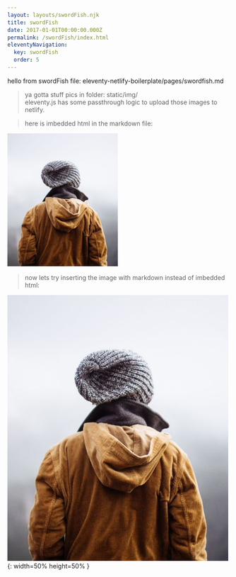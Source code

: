 ```yaml
---
layout: layouts/swordFish.njk
title: swordFish
date: 2017-01-01T00:00:00.000Z
permalink: /swordFish/index.html
eleventyNavigation:
  key: swordFish
  order: 5
---
```

hello from swordFish file: eleventy-netlify-boilerplate/pages/swordfish.md

> ya gotta stuff pics in folder: static/img/  
>eleventy.js has some passthrough logic to upload those images to netlify. 

>here is imbedded html in the markdown file:
 
<img src="../static/img/img_girl.jpg" alt="Girl in a jacket" width="250" height="300">

>now lets try inserting the image with markdown instead of imbedded html:

![GirlieJacket](/static/img/img_girl.jpg){: width=50% height=50% }

